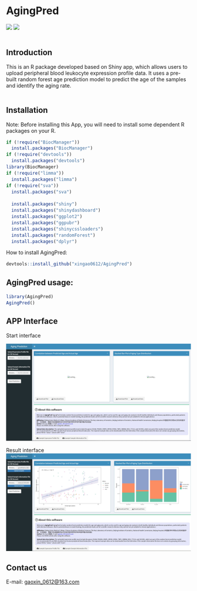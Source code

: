 # AgingPred
![](https://img.shields.io/badge/source%20code-support-blue) ![](https://img.shields.io/badge/R-package-green) <br><br>
## Introduction
This is an R package developed based on Shiny app, which allows users to upload peripheral blood leukocyte expression profile data. It uses a pre-built random forest age prediction model to predict the age of the samples and identify the aging rate.<br><br>

## Installation
Note: Before installing this App, you will need to install some dependent R packages on your R.
```R
if (!require("BiocManager"))
  install.packages("BiocManager")
if (!require("devtools"))
  install.packages("devtools")
library(BiocManager)
if (!require("limma"))
  install.packages("limma")
if (!require("sva"))
  install.packages("sva")
  
  install.packages("shiny")
  install.packages("shinydashboard")
  install.packages("ggplot2")
  install.packages("ggpubr")
  install.packages("shinycssloaders")
  install.packages("randomForest")
  install.packages("dplyr")

```
How to install AgingPred:
```R
devtools::install_github("xingao0612/AgingPred")
```

## AgingPred usage:<br>
```R
library(AgingPred)
AgingPred()
```
## APP Interface

Start interface

![](https://github.com/xingao0612/AgingPred/blob/master/inst/www/interface.jpg)

Result interface
![](https://github.com/xingao0612/AgingPred/blob/master/inst/www/interface2.jpg)  

## Contact us
E-mail: gaoxin_0612@163.com

